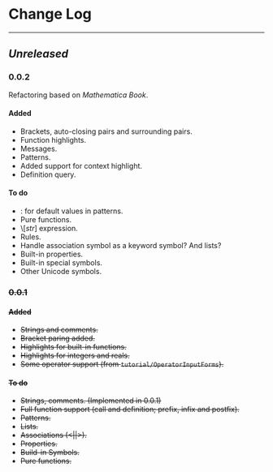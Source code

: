 # Change Log





----

## *Unreleased*

### 0.0.2

Refactoring based on *Mathematica Book*.

#### Added

- Brackets, auto-closing pairs and surrounding pairs.
- Function highlights.
- Messages.
- Patterns.
- Added support for context highlight.
- Definition query.

#### To do

- : for default values in patterns.
- Pure functions.
- \\[*str*] expression.
- Rules.
- Handle association symbol as a keyword symbol? And lists?
- Built-in properties.
- Built-in special symbols.
- Other Unicode symbols.

 ### ~~0.0.1~~

#### ~~Added~~

- ~~Strings and comments.~~
- ~~Bracket paring added.~~
- ~~Highlights for built-in functions.~~
- ~~Highlights for integers and reals.~~
- ~~Some operator support (from `tutorial/OperatorInputForms`).~~

#### ~~To do~~

- ~~Strings, comments. (Implemented in 0.0.1)~~
- ~~Full function support (call and definition; prefix, infix and postfix).~~
- ~~Patterns.~~
- ~~Lists.~~
- ~~Associations (<||>).~~
- ~~Properties.~~
- ~~Build-in Symbols.~~
- ~~Pure functions.~~